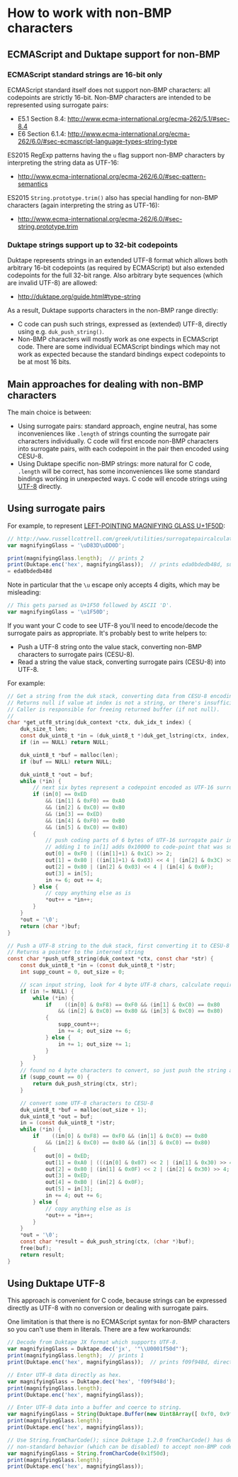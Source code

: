# How to work with non-BMP characters

## ECMAScript and Duktape support for non-BMP

### ECMAScript standard strings are 16-bit only

ECMAScript standard itself does not support non-BMP characters: all
codepoints are strictly 16-bit.  Non-BMP characters are intended to be
represented using surrogate pairs:

- E5.1 Section 8.4: <http://www.ecma-international.org/ecma-262/5.1/#sec-8.4>
- E6 Section 6.1.4: <http://www.ecma-international.org/ecma-262/6.0/#sec-ecmascript-language-types-string-type>

ES2015 RegExp patterns having the `u` flag support non-BMP characters by
interpreting the string data as UTF-16:

- <http://www.ecma-international.org/ecma-262/6.0/#sec-pattern-semantics>

ES2015 `String.prototype.trim()` also has special handling for non-BMP
characters (again interpreting the string as UTF-16):

- <http://www.ecma-international.org/ecma-262/6.0/#sec-string.prototype.trim>

### Duktape strings support up to 32-bit codepoints

Duktape represents strings in an extended UTF-8 format which allows both
arbitrary 16-bit codepoints (as required by ECMAScript) but also extended
codepoints for the full 32-bit range.  Also arbitrary byte sequences (which
are invalid UTF-8) are allowed:

- <http://duktape.org/guide.html#type-string>

As a result, Duktape supports characters in the non-BMP range directly:

- C code can push such strings, expressed as (extended) UTF-8, directly
  using e.g. `duk_push_string()`.
- Non-BMP characters will mostly work as one expects in ECMAScript code.
  There are some individual ECMAScript bindings which may not work as
  expected because the standard bindings expect codepoints to be at most
  16 bits.

## Main approaches for dealing with non-BMP characters

The main choice is between:

- Using surrogate pairs: standard approach, engine neutral, has some
  inconveniences like `.length` of strings counting the surrogate pair
  characters individually.  C code will first encode non-BMP characters
  into surrogate pairs, with each codepoint in the pair then encoded
  using CESU-8.
- Using Duktape specific non-BMP strings: more natural for C code, `.length`
  will be correct, has some inconveniences like some standard bindings
  working in unexpected ways.  C code will encode strings using
  [UTF-8](https://en.wikipedia.org/wiki/UTF-8) directly.

## Using surrogate pairs

For example, to represent [LEFT-POINTING MAGNIFYING GLASS U+1F50D](http://www.fileformat.info/info/unicode/char/1f50d/index.htm):

```js
// http://www.russellcottrell.com/greek/utilities/surrogatepaircalculator.htm
var magnifyingGlass = '\uD83D\uDD0D';

print(magnifyingGlass.length);  // prints 2
print(Duktape.enc('hex', magnifyingGlass));  // prints eda0bdedb48d, surrogate codepoints eda0bd edb48d
= eda0bdedb48d
```

Note in particular that the `\u` escape only accepts 4 digits, which may be
misleading:

```js
// This gets parsed as U+1F50 followed by ASCII 'D'.
var magnifyingGlass = '\u1F50D';
```

If you want your C code to see UTF-8 you'll need to encode/decode the surrogate
pairs as appropriate.  It's probably best to write helpers to:

- Push a UTF-8 string onto the value stack, converting non-BMP characters to
  surrogate pairs (CESU-8).
- Read a string the value stack, converting surrogate pairs (CESU-8) into
  UTF-8.

For example:
```c
// Get a string from the duk stack, converting data from CESU-8 encoding to UTF-8.
// Returns null if value at index is not a string, or there's insufficient memory
// Caller is responsible for freeing returned buffer (if not null).
// 
char *get_utf8_string(duk_context *ctx, duk_idx_t index) {
    duk_size_t len;
    const duk_uint8_t *in = (duk_uint8_t *)duk_get_lstring(ctx, index, &len);
    if (in == NULL) return NULL;

    duk_uint8_t *buf = malloc(len);
    if (buf == NULL) return NULL;

    duk_uint8_t *out = buf;
    while (*in) {
        // next six bytes represent a codepoint encoded as UTF-16 surrogate pair
        if (in[0] == 0xED 
            && (in[1] & 0xF0) == 0xA0
            && (in[2] & 0xC0) == 0x80
            && (in[3] == 0xED)
            && (in[4] & 0xF0) == 0xB0
            && (in[5] & 0xC0) == 0x80) 
        {
            // push coding parts of 6 bytes of UTF-16 surrogate pair into a 4 byte UTF-8 codepoint
            // adding 1 to in[1] adds 0x10000 to code-point that was subtracted for UTF-16 encoding
            out[0] = 0xF0 | ((in[1]+1) & 0x1C) >> 2;
            out[1] = 0x80 | ((in[1]+1) & 0x03) << 4 | (in[2] & 0x3C) >> 2;
            out[2] = 0x80 | (in[2] & 0x03) << 4 | (in[4] & 0x0F);
            out[3] = in[5];
            in += 6; out += 4; 
        } else {
            // copy anything else as is
            *out++ = *in++;
        }
    }
    *out = '\0';
    return (char *)buf;
}

// Push a UTF-8 string to the duk stack, first converting it to CESU-8 encoding
// Returns a pointer to the interned string
const char *push_utf8_string(duk_context *ctx, const char *str) {
    const duk_uint8_t *in = (const duk_uint8_t *)str;
    int supp_count = 0, out_size = 0;

    // scan input string, look for 4 byte UTF-8 chars, calculate required buffer size
    if (in != NULL) {
        while (*in) {
            if    ((in[0] & 0xF8) == 0xF0 && (in[1] & 0xC0) == 0x80
                && (in[2] & 0xC0) == 0x80 && (in[3] & 0xC0) == 0x80)
            {
                supp_count++;
                in += 4; out_size += 6;
            } else {
                in += 1; out_size += 1;
            }
        }        
    }
    // found no 4 byte characters to convert, so just push the string and return
    if (supp_count == 0) {        
        return duk_push_string(ctx, str);
    }

    // convert some UTF-8 characters to CESU-8
    duk_uint8_t *buf = malloc(out_size + 1);
    duk_uint8_t *out = buf;
    in = (const duk_uint8_t *)str;
    while (*in) {
        if    ((in[0] & 0xF8) == 0xF0 && (in[1] & 0xC0) == 0x80
            && (in[2] & 0xC0) == 0x80 && (in[3] & 0xC0) == 0x80)
        {
            out[0] = 0xED;
            out[1] = 0xA0 | (((in[0] & 0x07) << 2 | (in[1] & 0x30) >> 4) - 1);
            out[2] = 0x80 | (in[1] & 0x0F) << 2 | (in[2] & 0x30) >> 4;
            out[3] = 0xED;
            out[4] = 0xB0 | (in[2] & 0x0F);
            out[5] = in[3];
            in += 4; out += 6;
        } else {
            // copy anything else as is
            *out++ = *in++;
        }        
    }
    *out = '\0';
    const char *result = duk_push_string(ctx, (char *)buf);
    free(buf);
    return result;
}
```

## Using Duktape UTF-8

This approach is convenient for C code, because strings can be expressed
directly as UTF-8 with no conversion or dealing with surrogate pairs.

One limitation is that there is no ECMAScript syntax for non-BMP characters
so you can't use them in literals.  There are a few workarounds:

```js
// Decode from Duktape JX format which supports UTF-8.
var magnifyingGlass = Duktape.dec('jx', '"\\U0001f50d"');
print(magnifyingGlass.length);  // prints 1
print(Duktape.enc('hex', magnifyingGlass));  // prints f09f948d, direct UTF-8  for U+1F50D

// Enter UTF-8 data directly as hex.
var magnifyingGlass = Duktape.dec('hex', 'f09f948d');
print(magnifyingGlass.length);
print(Duktape.enc('hex', magnifyingGlass));

// Enter UTF-8 data into a buffer and coerce to string.
var magnifyingGlass = String(Duktape.Buffer(new Uint8Array([ 0xf0, 0x9f, 0x94, 0x8d ])));
print(magnifyingGlass.length);
print(Duktape.enc('hex', magnifyingGlass));

// Use String.fromCharCode(); since Duktape 1.2.0 fromCharCode() has default
// non-standard behavior (which can be disabled) to accept non-BMP codepoints.
var magnifyingGlass = String.fromCharCode(0x1f50d);
print(magnifyingGlass.length);
print(Duktape.enc('hex', magnifyingGlass));
```
